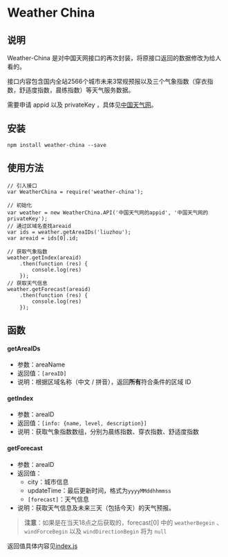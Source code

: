 # Weather China

## 说明

Weather-China 是对中国天网接口的再次封装，将原接口返回的数据修改为给人看的。

接口内容包含国内全站2566个城市未来3常规预报以及三个气象指数（穿衣指数，舒适度指数，晨练指数）等天气服务数据。

需要申请 appid 以及 privateKey ，具体见[中国天气网](http://openweather.weather.com.cn/Home/Package/show/paid/80.html)。

## 安装

```npm install weather-china --save```

## 使用方法

```
// 引入接口
var WeatherChina = require('weather-china');

// 初始化
var weather = new WeatherChina.API('中国天气网的appid', '中国天气网的privateKey');
// 通过区域名查找areaid
var ids = weather.getAreaIDs('liuzhou');
var areaid = ids[0].id;

// 获取气象指数
weather.getIndex(areaid)
    .then(function (res) {
        console.log(res)
    });
// 获取天气信息
weather.getForecast(areaid)
    .then(function (res) {
        console.log(res)
    });
```

## 函数

#### getAreaIDs
* 参数：areaName
* 返回值：`[areaID]`
* 说明：根据区域名称（中文 / 拼音），返回**所有**符合条件的区域 ID

#### getIndex
* 参数：areaID
* 返回值：`[info: {name, level, description}]`
* 说明：获取气象指数数组，分别为晨练指数、穿衣指数、舒适度指数

#### getForecast
* 参数：areaID
* 返回值：
    * city：城市信息
    * updateTime：最后更新时间，格式为`yyyyMMddhhmmss`
    * `[forecast]`：天气信息
* 说明：获取天气信息及未来三天（包括今天）的天气预报。
> **注意**：如果是在当天18点之后获取的，forecast[0] 中的 `weatherBegein` 、
 `windForceBegin` 以及 `windDirectionBegin` 将为 `null`

 返回值具体内容见[index.js](https://github.com/LzxHahaha/nodejs-weather-china/blob/master/index.js)
